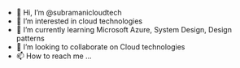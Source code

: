- 👋 Hi, I’m @subramanicloudtech
- 👀 I’m interested in cloud technologies
- 🌱 I’m currently learning Microsoft Azure, System Design, Design patterns
- 💞️ I’m looking to collaborate on Cloud technologies
- 📫 How to reach me ...

<!---
subramanicloudtech/subramanicloudtech is a ✨ special ✨ repository because its `README.md` (this file) appears on your GitHub profile.
You can click the Preview link to take a look at your changes.
--->
